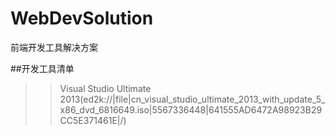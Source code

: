 # WebDevSolution
前端开发工具解决方案

##开发工具清单
>> Visual Studio Ultimate 2013(ed2k://|file|cn_visual_studio_ultimate_2013_with_update_5_x86_dvd_6816649.iso|5567336448|641555AD6472A98923B29CC5E371461E|/)

